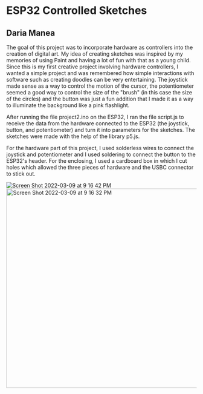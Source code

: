 
# ESP32 Controlled Sketches

## Daria Manea

The goal of this project was to incorporate hardware as controllers into the creation of digital art. My idea of creating sketches was inspired by my memories of using Paint and having a lot of fun with that as a young child. Since this is my first creative project involving hardware controllers, I wanted a simple project and was remembered how simple interactions with software such as creating doodles can be very entertaining. The joystick made sense as a way to control the motion of the cursor, the potentiometer seemed a good way to control the size of the "brush" (in this case the size of the circles) and the button was just a fun addition that I made it as a way to illuminate the background like a pink flashlight. 

 After running the file project2.ino on the ESP32, I ran the file script.js to receive the data from the hardware connected to the ESP32 (the joystick, button, and potentiometer) and turn it into parameters for the sketches. The sketches were made with the help of the library p5.js. 

 For the hardware part of this project, I used solderless wires to connect the joystick and potentiometer and I used soldering to connect the button to the ESP32's header. For the enclosing, I used a cardboard box in which I cut holes which allowed the three pieces of hardware and the USBC connector to stick out. 

 ![Screen Shot 2022-03-09 at 9 16 42 PM](https://user-images.githubusercontent.com/44726789/157576768-2820834f-b31c-4030-a310-ad869dba5998.png)
<img width="527" alt="Screen Shot 2022-03-09 at 9 16 32 PM" src="https://user-images.githubusercontent.com/44726789/157576828-85ab9fbd-e61c-47ed-997c-af888f81a617.png">
